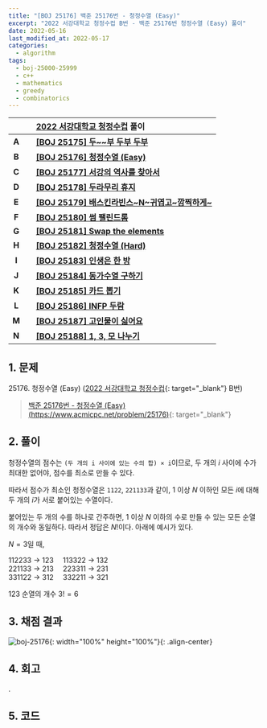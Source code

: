 ```yaml
---
title: "[BOJ 25176] 백준 25176번 - 청정수열 (Easy)"
excerpt: "2022 서강대학교 청정수컵 B번 - 백준 25176번 청정수열 (Easy) 풀이"
date: 2022-05-16
last_modified_at: 2022-05-17
categories:
  - algorithm
tags:
  - boj-25000-25999
  - c++
  - mathematics
  - greedy
  - combinatorics
---
```


|||[2022 서강대학교 청정수컵](https://burningfalls.github.io/contest/sogang-baekjoon-contest/) 풀이|
|:---:|:---:|:---|
|**A**||**[[BOJ 25175] 두~~부 두부 두부](https://burningfalls.github.io/algorithm/boj-25175/)**|
|**B**||**[[BOJ 25176] 청정수열 (Easy)](https://burningfalls.github.io/algorithm/boj-25176/)**|
|**C**||**[[BOJ 25177] 서강의 역사를 찾아서](https://burningfalls.github.io/algorithm/boj-25177/)**|
|**D**||**[[BOJ 25178] 두라무리 휴지](https://burningfalls.github.io/algorithm/boj-25178/)**|
|**E**||**[[BOJ 25179] 배스킨라빈스~N~귀엽고~깜찍하게~](https://burningfalls.github.io/algorithm/boj-25179/)**|
|**F**||**[[BOJ 25180] 썸 팰린드롬](https://burningfalls.github.io/algorithm/boj-25180/)**|
|**G**||**[[BOJ 25181] Swap the elements](https://burningfalls.github.io/algorithm/boj-25181/)**|
|**H**||**[[BOJ 25182] 청정수열 (Hard)](https://burningfalls.github.io/algorithm/boj-25182/)**|
|**I**||**[[BOJ 25183] 인생은 한 방](https://burningfalls.github.io/algorithm/boj-25183/)**|
|**J**||**[[BOJ 25184] 동가수열 구하기](https://burningfalls.github.io/algorithm/boj-25184/)**|
|**K**||**[[BOJ 25185] 카드 뽑기](https://burningfalls.github.io/algorithm/boj-25185/)**|
|**L**||**[[BOJ 25186] INFP 두람](https://burningfalls.github.io/algorithm/boj-25186/)**|
|**M**||**[[BOJ 25187] 고인물이 싫어요](https://burningfalls.github.io/algorithm/boj-25187/)**|
|**N**||**[[BOJ 25188] 1, 3, 모 나누기](https://burningfalls.github.io/algorithm/boj-25188/)**|

## 1. 문제
$25176$. 청정수열 (Easy) ([2022 서강대학교 청정수컵](https://burningfalls.github.io/contest/sogang-baekjoon-contest/){: target="_blank"} B번)

> [백준 25176번 - 청정수열 (Easy) (https://www.acmicpc.net/problem/25176)](https://www.acmicpc.net/problem/25176){: target="_blank"}

## 2. 풀이

청정수열의 점수는 `(두 개의 i 사이에 있는 수의 합) × i`이므로, 두 개의 $i$ 사이에 수가 최대한 없어야, 점수를 최소로 만들 수 있다.

따라서 점수가 최소인 청정수열은 `1122`, `221133`과 같이, $1$ 이상 $N$ 이하인 모든 $i$에 대해 두 개의 $i$가 서로 붙어있는 수열이다.

붙어있는 두 개의 수를 하나로 간주하면, $1$ 이상 $N$ 이하의 수로 만들 수 있는 모든 순열의 개수와 동일하다. 따라서 정답은 $N!$이다. 아래에 예시가 있다.

$N=3$일 때,

$112233$ $\rightarrow$ $123$ $\;\;\;$ $113322$ $\rightarrow$ $132$ <br>
$221133$ $\rightarrow$ $213$ $\;\;\;$ 
$223311$ $\rightarrow$ $231$ <br>
$331122$ $\rightarrow$ $312$ $\;\;\;$ 
$332211$ $\rightarrow$ $321$

$123$ 순열의 개수 $3!=6$

## 3. 채점 결과

![boj-25176](https://user-images.githubusercontent.com/30232837/168540199-4bcc3118-5896-46e3-a620-8e5af0c16221.png "boj-25176"){: width="100%" height="100%"}{: .align-center}

## 4. 회고

.

## 5. 코드

<script src="https://gist.github.com/BurningFalls/aaa28baddd7d59751b557468ae5ed47c.js"></script>